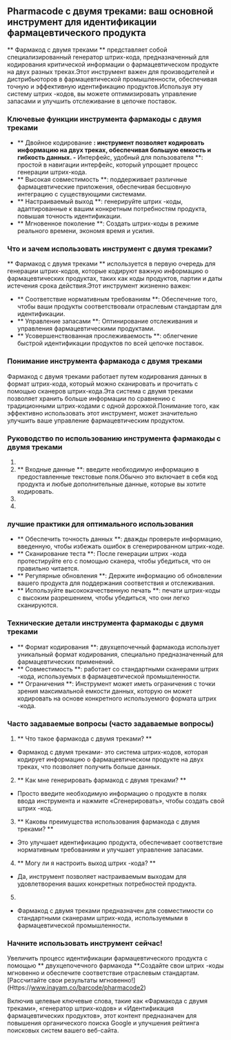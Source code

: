 ## Pharmacode с двумя треками: ваш основной инструмент для идентификации фармацевтического продукта

** Фармакод с двумя треками ** представляет собой специализированный генератор штрих-кода, предназначенный для кодирования критической информации о фармацевтическом продукте на двух разных треках.Этот инструмент важен для производителей и дистрибьюторов в фармацевтической промышленности, обеспечивая точную и эффективную идентификацию продуктов.Используя эту систему штрих -кодов, вы можете оптимизировать управление запасами и улучшить отслеживание в цепочке поставок.

### Ключевые функции инструмента фармакоды с двумя треками

- ** Двойное кодирование **: инструмент позволяет кодировать информацию на двух треках, обеспечивая большую емкость и гибкость данных.
-** Интерфейс, удобный для пользователя **: простой в навигации интерфейс, который упрощает процесс генерации штрих-кода.
- ** Высокая совместимость **: поддерживает различные фармацевтические приложения, обеспечивая бесшовную интеграцию с существующими системами.
- ** Настраиваемый выход **: генерируйте штрих -коды, адаптированные к вашим конкретным потребностям продукта, повышая точность идентификации.
- ** Мгновенное поколение **: Создать штрих-коды в режиме реального времени, экономя время и усилия.

### Что и зачем использовать инструмент с двумя треками?

** Фармакод с двумя треками ** используется в первую очередь для генерации штрих-кодов, которые кодируют важную информацию о фармацевтических продуктах, таких как коды продуктов, партии и даты истечения срока действия.Этот инструмент жизненно важен:

- ** Соответствие нормативным требованиям **: Обеспечение того, чтобы ваши продукты соответствовали отраслевым стандартам для идентификации.
- ** Управление запасами **: Оптинирование отслеживания и управления фармацевтическими продуктами.
- ** Усовершенствованная прослеживаемость **: облегчение быстрой идентификации продуктов по всей цепочке поставок.

### Понимание инструмента фармакода с двумя треками

Фармакод с двумя треками работает путем кодирования данных в формат штрих-кода, который можно сканировать и прочитать с помощью сканеров штрих-кода.Эта система с двумя треками позволяет хранить больше информации по сравнению с традиционными штрих-кодами с одной дорожкой.Понимание того, как эффективно использовать этот инструмент, может значительно улучшить ваше управление фармацевтическим продуктом.

### Руководство по использованию инструмента фармакоды с двумя треками

1.
2. ** Входные данные **: введите необходимую информацию в предоставленные текстовые поля.Обычно это включает в себя код продукта и любые дополнительные данные, которые вы хотите кодировать.
3.
4.

### лучшие практики для оптимального использования

- ** Обеспечить точность данных **: дважды проверьте информацию, введенную, чтобы избежать ошибок в сгенерированном штрих-коде.
- ** Сканирование теста **: После генерации штрих -кода протестируйте его с помощью сканера, чтобы убедиться, что он правильно читается.
- ** Регулярные обновления **: Держите информацию об обновлении вашего продукта для поддержания соответствия и отслеживания.
- ** Используйте высококачественную печать **: печати штрих-коды с высоким разрешением, чтобы убедиться, что они легко сканируются.

### Технические детали инструмента фармакоды с двумя треками

- ** Формат кодирования **: двухцепочечный фармакода использует уникальный формат кодирования, специально предназначенный для фармацевтических применений.
- ** Совместимость **: работает со стандартными сканерами штрих -кода, используемых в фармацевтической промышленности.
- ** Ограничения **: Инструмент может иметь ограничения с точки зрения максимальной емкости данных, которую он может кодировать на основе конкретного используемого формата штрих -кода.

### Часто задаваемые вопросы (часто задаваемые вопросы)

1. ** Что такое фармакода с двумя треками? **
- Фармакод с двумя треками- это система штрих-кодов, которая кодирует информацию о фармацевтическом продукте на двух треках, что позволяет получить больше данных.

2. ** Как мне генерировать фармакод с двумя треками? **
- Просто введите необходимую информацию о продукте в полях ввода инструмента и нажмите «Сгенерировать», чтобы создать свой штрих -код.

3. ** Каковы преимущества использования фармакода с двумя треками? **
- Это улучшает идентификацию продукта, обеспечивает соответствие нормативным требованиям и улучшает управление запасами.

4. ** Могу ли я настроить выход штрих -кода? **
- Да, инструмент позволяет настраиваемым выходам для удовлетворения ваших конкретных потребностей продукта.

5.
- Фармакод с двумя треками предназначен для совместимости со стандартными сканерами штрих-кода, используемыми в фармацевтической промышленности.

### Начните использовать инструмент сейчас!

Увеличить процесс идентификации фармацевтического продукта с помощью ** двухцепочечного фармакода **.Создайте свои штрих -коды мгновенно и обеспечите соответствие отраслевым стандартам.[Рассчитайте свои результаты мгновенно!] (Https://www.inayam.co/barcode/pharmacode2)

Включив целевые ключевые слова, такие как «Фармакода с двумя треками», «генератор штрих-кодов» и «Идентификация фармацевтических продуктов», этот контент предназначен для повышения органического поиска Google и улучшения рейтинга поисковых систем вашего веб-сайта.